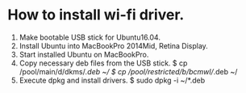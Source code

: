 How to install wi-fi driver.
============================
1. Make bootable USB stick for Ubuntu16.04.
2. Install Ubuntu into MacBookPro 2014Mid, Retina Display.
3. Start installed Ubuntu on MacBookPro.
4. Copy necessary deb files from the USB stick.
   $ cp /pool/main/d/dkms/*.deb ~/
   $ cp /pool/restricted/b/bcmwl/*.deb ~/
5. Execute dpkg and install drivers.
   $ sudo dpkg -i ~/*.deb
